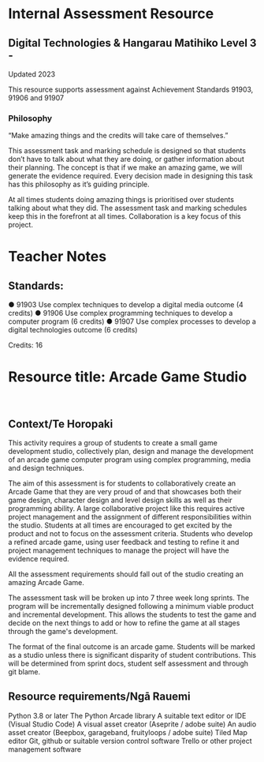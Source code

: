 # Internal Assessment Resource 
## Digital Technologies & Hangarau Matihiko Level 3 - 

Updated 2023

This resource supports assessment against Achievement Standards 91903, 91906 and 91907 

### Philosophy

“Make amazing things and the credits will take care of themselves.”

This assessment task and marking schedule is designed so that students don’t have to talk about what they are doing, or gather information about their planning. The concept is that if we make an amazing game, we will generate the evidence required. Every decision made in designing this task has this philosophy as it’s guiding principle.

At all times students doing amazing things is prioritised over students talking about what they did. The assessment task and marking schedules keep this in the forefront at all times. Collaboration is a key focus of this project. 
# Teacher Notes
## Standards: 	
●	91903 Use complex techniques to develop a digital media outcome (4 credits)
●	91906 Use complex programming techniques to develop a computer program (6 credits)
●	91907 Use complex processes to develop a digital technologies outcome (6 credits)

Credits: 	16 

# Resource title: 	Arcade Game Studio
 
## Context/Te Horopaki
This activity requires a group of students to create a small game development studio, collectively plan, design and manage the development of an arcade game computer program using complex programming, media and design techniques.

The aim of this assessment is for students to collaboratively create an Arcade Game that they are very proud of and that showcases both their game design, character design and level design skills as well as their programming ability. A large collaborative project like this requires active project management and the assignment of different responsibilities within the studio. Students at all times are encouraged to get excited by the product and not to focus on the assessment criteria. Students who develop a refined arcade game, using user feedback and testing to refine it and project management techniques to manage the project will have the evidence required.

All the assessment requirements should fall out of the studio creating an amazing Arcade Game.

The assessment task will be broken up into 7 three week long sprints. The program will be incrementally designed following a minimum viable product and incremental development. This allows the students to test the game and decide on the next things to add or how to refine the game at all stages through the game's development.

The format of the final outcome is an arcade game. Students will be marked as a studio unless there is significant disparity of student contributions. This will be determined from sprint docs, student self assessment and through git blame.

## Resource requirements/Ngā Rauemi
Python 3.8 or later
The Python Arcade library
A suitable text editor or IDE (Visual Studio Code)
A visual asset creator (Aseprite / adobe suite)
An audio asset creator (Beepbox, garageband, fruityloops /  adobe suite)
Tiled Map editor
Git, github or suitable version control software
Trello or other project management software

